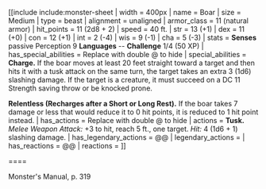 [[include include:monster-sheet
| width = 400px
| name = Boar
| size = Medium
| type = beast
| alignment = unaligned
| armor_class = 11 (natural armor)
| hit_points = 11 (2d8 + 2)
| speed = 40 ft.
| str = 13 (+1)
| dex = 11 (+0)
| con = 12 (+1)
| int = 2 (-4)
| wis = 9 (-1)
| cha = 5 (-3)
| stats = **Senses** passive Perception 9
**Languages** --
**Challenge** 1/4 (50 XP)
| has_special_abilities = Replace with double @ to hide
| special_abilities = **Charge.** If the boar moves at least 20 feet straight toward a target and then hits it with a tusk attack on the same turn, the target takes an extra 3 (1d6) slashing damage. If the target is a creature, it must succeed on a DC 11 Strength saving throw or be knocked prone.

**Relentless (Recharges after a Short or Long Rest).** If the boar takes 7 damage or less that would reduce it to 0 hit points, it is reduced to 1 hit point instead.
| has_actions = Replace with double @ to hide
| actions = **Tusk.** *Melee Weapon Attack:* +3 to hit, reach 5 ft., one target. *Hit:* 4 (1d6 + 1) slashing damage.
| has_legendary_actions = @@
| legendary_actions =
| has_reactions = @@
| reactions =
]]

====

Monster's Manual, p. 319